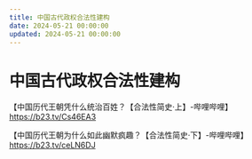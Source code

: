 ```yaml
---
title: 中国古代政权合法性建构
date: 2024-05-21 00:00:00
updated: 2024-05-21 00:00:00
---
```


# 中国古代政权合法性建构

【中国历代王朝凭什么统治百姓？【合法性简史·上】-哔哩哔哩】 https://b23.tv/Cs46EA3

【中国历代王朝为什么如此幽默疯趣？【合法性简史·下】-哔哩哔哩】 https://b23.tv/ceLN6DJ
